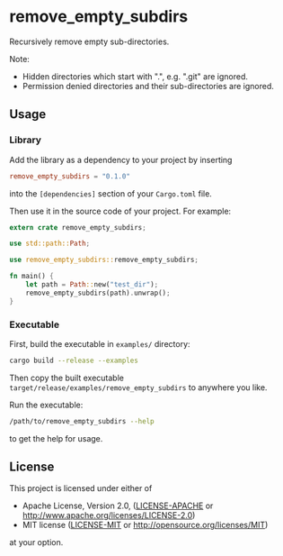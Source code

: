 # remove\_empty\_subdirs

Recursively remove empty sub-directories.

Note:

* Hidden directories which start with ".", e.g. ".git" are ignored.
* Permission denied directories and their sub-directories are ignored.

## Usage

### Library

Add the library as a dependency to your project by inserting

```toml
remove_empty_subdirs = "0.1.0"
```

into the `[dependencies]` section of your `Cargo.toml` file.

Then use it in the source code of your project. For example:

```rust
extern crate remove_empty_subdirs;

use std::path::Path;

use remove_empty_subdirs::remove_empty_subdirs;

fn main() {
    let path = Path::new("test_dir");
    remove_empty_subdirs(path).unwrap();
}
```

### Executable

First, build the executable in `examples/` directory:

```sh
cargo build --release --examples
```

Then copy the built executable `target/release/examples/remove_empty_subdirs` to anywhere you like.

Run the executable:

```sh
/path/to/remove_empty_subdirs --help
```

to get the help for usage.

## License

This project is licensed under either of

 * Apache License, Version 2.0, ([LICENSE-APACHE](LICENSE-APACHE) or http://www.apache.org/licenses/LICENSE-2.0)
 * MIT license ([LICENSE-MIT](LICENSE-MIT) or http://opensource.org/licenses/MIT)

at your option.
